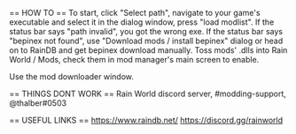== HOW TO ==
To start, click "Select path", navigate to your game's executable and select it in the dialog window, press "load modlist".
If the status bar says "path invalid", you got the wrong exe.
If the status bar says "bepinex not found", use "Download mods / install bepinex" dialog or head on to RainDB and get bepinex download manually.
Toss mods' .dlls into Rain World / Mods, check them in mod manager's main screen to enable.

Use the mod downloader window.

== THINGS DONT WORK ==
Rain World discord server, #modding-support, @thalber#0503

== USEFUL LINKS ==
https://www.raindb.net/
https://discord.gg/rainworld